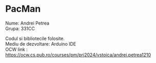 # PacMan

Nume: Andrei Petrea  
Grupa: 331CC  

Codul si bibliotecile folosite.  
Mediu de dezvoltare: Arduino IDE   
OCW link : https://ocw.cs.pub.ro/courses/pm/prj2024/vstoica/andrei.petrea1210
